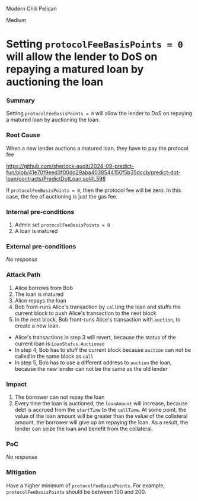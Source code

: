 Modern Chili Pelican

Medium

# Setting `protocolFeeBasisPoints = 0` will allow the lender to DoS on repaying a matured loan by auctioning the loan

### Summary

Setting `protocolFeeBasisPoints = 0` will allow the lender to DoS on repaying a matured loan by auctioning the loan.

### Root Cause

When a new lender auctions a matured loan, they have to pay the protocol fee

https://github.com/sherlock-audit/2024-09-predict-fun/blob/41e70f9eed3f00dd29aba4038544150f5b35dccb/predict-dot-loan/contracts/PredictDotLoan.sol#L598

If `protocolFeeBasisPoints = 0`, then the protocol fee will be zero. In this case, the fee of auctioning is just the gas fee.

### Internal pre-conditions

1. Admin set `protocolFeeBasisPoints = 0`
2. A loan is matured

### External pre-conditions

_No response_

### Attack Path

1. Alice borrows from Bob
2. The loan is matured
3. Alice repays the loan
4. Bob front-runs Alice's transaction by `call`ing the loan and stuffs the current block to push Alice's transaction to the next block
5. In the next block, Bob front-runs Alice's transaction with `auction`, to create a new loan.

- Alice's transactions in step 3 will revert, because the status of the current loan is `LoanStatus.Auctioned`
- In step 4, Bob has to stuff the current block because `auction` can not be called in the same block as `call`
- In step 5, Bob has to use a different address to `auction` the loan, because the new lender can not be the same as the old lender

### Impact

1. The borrower can not repay the loan
2. Every time the loan is auctioned, the `loanAmount` will increase, because debt is accrued from the `startTime` to the `callTime`. At some point, the value of the loan amount will be greater than the value of the collateral amount, the borrower will give up on repaying the loan. As a result, the lender can seize the loan and benefit from the collateral.

### PoC

_No response_

### Mitigation

Have a higher minimum of `protocolFeeBasisPoints`. For example, `protocolFeeBasisPoints` should be between 100 and 200.